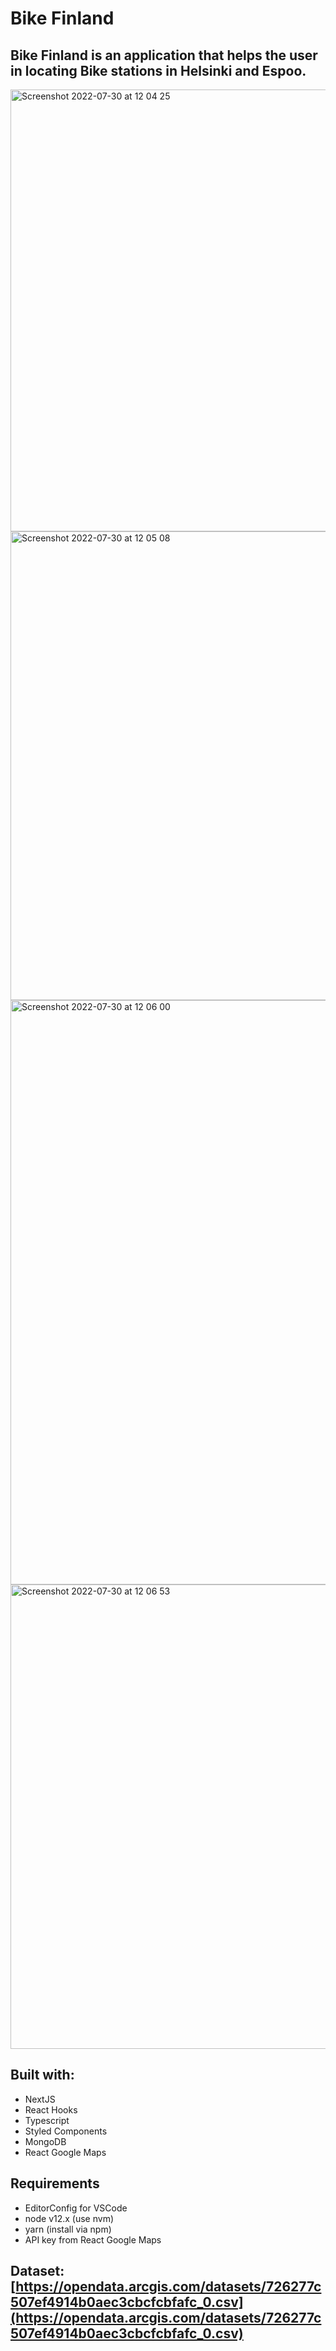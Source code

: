 # Bike Finland

## Bike Finland is an application that helps the user in locating Bike stations in Helsinki and Espoo.

<img width="707" alt="Screenshot 2022-07-30 at 12 04 25" src="https://user-images.githubusercontent.com/46716968/181903741-9ba3bed4-9b07-4d43-ad43-abcb5f176816.png">
<img width="750" alt="Screenshot 2022-07-30 at 12 05 08" src="https://user-images.githubusercontent.com/46716968/181903743-317be2ce-d444-425c-b074-083aa1ea543f.png">
<img width="935" alt="Screenshot 2022-07-30 at 12 06 00" src="https://user-images.githubusercontent.com/46716968/181903747-9dfbbd39-78f6-4c90-b282-0c8b04a0da6a.png">
<img width="743" alt="Screenshot 2022-07-30 at 12 06 53" src="https://user-images.githubusercontent.com/46716968/181903750-0aa16dd8-b743-4f6f-9de3-8814e15d7676.png">

## Built with:
- NextJS
- React Hooks
- Typescript
- Styled Components
- MongoDB
- React Google Maps

## Requirements
- EditorConfig for VSCode 
- node v12.x (use nvm)
- yarn (install via npm)
- API key from React Google Maps

## Dataset: [https://opendata.arcgis.com/datasets/726277c507ef4914b0aec3cbcfcbfafc_0.csv](https://opendata.arcgis.com/datasets/726277c507ef4914b0aec3cbcfcbfafc_0.csv)



